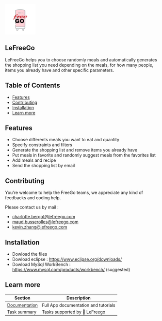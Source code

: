 ![My Image](images/GO_1_20.png) 
## LeFreeGo
LeFreeGo helps you to choose randomly meals and automatically generates the shopping list you need depending on the meals, for how many people, items you already have and other specific parameters.

## Table of Contents
- [Features](#features)
- [Contributing](#contributing)
- [Installation](#installation)
- [Learn more](#learn-more)
 
## Features 
- Choose differents meals you want to eat and quantity
- Specify constraints and filters
- Generate the shopping list and remove items you already have
- Put meals in favorite and randomly suggest meals from the favorites list
- Add meals and recipe
- Send the shopping list by email

## Contributing
You're welcome to help the FreeGo teams, we appreciate any kind of feedbacks and coding help. 

Please contact us by mail : 
* charlotte.bergot@lefreego.com
* maud.busserolles@lefreego.com
* kevin.zhang@lefreego.com

## Installation
* Dowload the files
* Dowload eclipse : https://www.eclipse.org/downloads/
* Dowload MySql WorkBench : https://www.mysql.com/products/workbench/ (suggested)

## Learn more

| Section | Description |
|-|-|
| [Documentation](https://lefreego.readthedocs.io/en/latest/) | Full App documentation and tutorials |
| Task summary | Tasks supported by 🤗 LeFreego |


